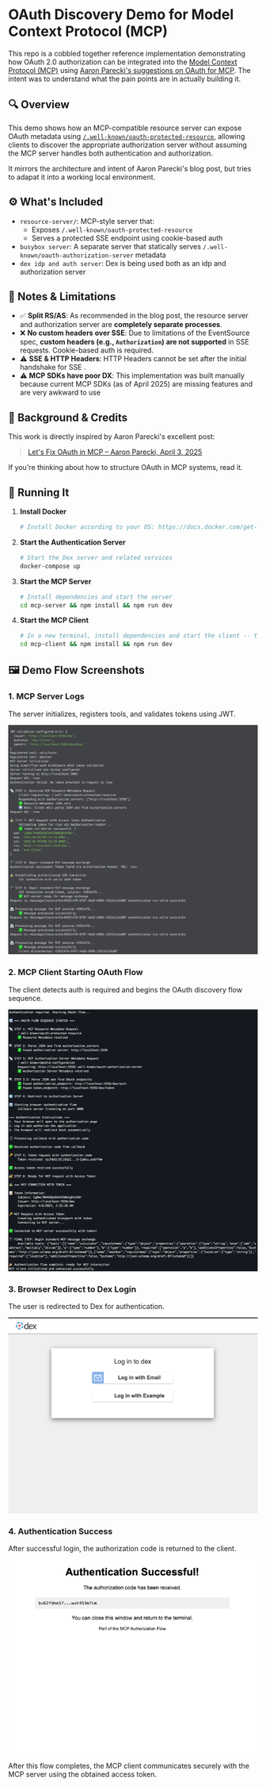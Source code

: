 # OAuth Discovery Demo for Model Context Protocol (MCP)

This repo is a cobbled together reference implementation demonstrating how OAuth 2.0 authorization can be integrated into the [Model Context Protocol (MCP)](https://modelcontextprotocol.io) using [Aaron Parecki's suggestions on OAuth for MCP](https://aaronparecki.com/2025/04/03/15/oauth-for-model-context-protocol). The intent was to understand what the pain points are in actually building it.

## 🔍 Overview

This demo shows how an MCP-compatible resource server can expose OAuth metadata using [`/.well-known/oauth-protected-resource`](https://datatracker.ietf.org/doc/html/rfc9470), allowing clients to discover the appropriate authorization server without assuming the MCP server handles both authentication and authorization.

It mirrors the architecture and intent of Aaron Parecki's blog post, but tries to adapat it into a working local environment.

## ⚙️ What's Included

- `resource-server/`: MCP-style server that:
  - Exposes `/.well-known/oauth-protected-resource`
  - Serves a protected SSE endpoint using cookie-based auth
- `busybox server`: A separate server that statically serves `/.well-known/oauth-authorization-server` metadata
- `dex idp and auth server`: Dex is being used both as an idp and authorization server

## 🧩 Notes & Limitations

- ✅ **Split RS/AS**: As recommended in the blog post, the resource server and authorization server are **completely separate processes**.
- ❌ **No custom headers over SSE**: Due to limitations of the EventSource spec, **custom headers (e.g., `Authorization`) are not supported** in SSE requests. Cookie-based auth is required.
- ⚠️ **SSE & HTTP Headers**: HTTP Headers cannot be set after the initial handshake for SSE .
- ⚠️ **MCP SDKs have poor DX**: This implementation was built manually because current MCP SDKs (as of April 2025) are missing features and are very awkward to use

## 📖 Background & Credits

This work is directly inspired by Aaron Parecki's excellent post:
> [Let's Fix OAuth in MCP – Aaron Parecki, April 3, 2025](https://aaronparecki.com/2025/04/03/15/oauth-for-model-context-protocol)

If you're thinking about how to structure OAuth in MCP systems, read it.

## 🚀 Running It

1. **Install Docker**
   ```bash
   # Install Docker according to your OS: https://docs.docker.com/get-docker/
   ```

2. **Start the Authentication Server**
   ```bash
   # Start the Dex server and related services
   docker-compose up
   ```

3. **Start the MCP Server**
   ```bash
   # Install dependencies and start the server
   cd mcp-server && npm install && npm run dev
   ```

4. **Start the MCP Client**
   ```bash
   # In a new terminal, install dependencies and start the client -- this will execute the auth flow immediately
   cd mcp-client && npm install && npm run dev
   ```

## 🖼️ Demo Flow Screenshots

### 1. MCP Server Logs
The server initializes, registers tools, and validates tokens using JWT.

![Server Logs](server.png)

### 2. MCP Client Starting OAuth Flow
The client detects auth is required and begins the OAuth discovery flow sequence.

![Client Logs](client.png)

### 3. Browser Redirect to Dex Login
The user is redirected to Dex for authentication.

![Dex Login](redirect.png)

### 4. Authentication Success
After successful login, the authorization code is returned to the client.

![Auth Success](auth.png)

After this flow completes, the MCP client communicates securely with the MCP server using the obtained access token.

